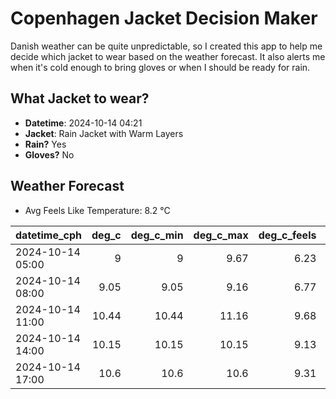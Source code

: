 
# Copenhagen Jacket Decision Maker

Danish weather can be quite unpredictable, so I created this app to help me decide which jacket to wear based on the weather forecast. 
It also alerts me when it's cold enough to bring gloves or when I should be ready for rain.

## What Jacket to wear?

- **Datetime**: 2024-10-14 04:21
- **Jacket**: Rain Jacket with Warm Layers
- **Rain?** Yes
- **Gloves?** No

## Weather Forecast
- Avg Feels Like Temperature: 8.2 °C

| datetime_cph     |   deg_c |   deg_c_min |   deg_c_max |   deg_c_feels | weather   | wind   | rain   |
|:-----------------|--------:|------------:|------------:|--------------:|:----------|:-------|:-------|
| 2024-10-14 05:00 |    9    |        9    |        9.67 |          6.23 | Rain      | Medium | Low    |
| 2024-10-14 08:00 |    9.05 |        9.05 |        9.16 |          6.77 | Clouds    | Low    | None   |
| 2024-10-14 11:00 |   10.44 |       10.44 |       11.16 |          9.68 | Rain      | Low    | Low    |
| 2024-10-14 14:00 |   10.15 |       10.15 |       10.15 |          9.13 | Rain      | Medium | Low    |
| 2024-10-14 17:00 |   10.6  |       10.6  |       10.6  |          9.31 | Clouds    | Medium | None   |
        